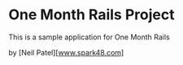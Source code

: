 # One Month Rails Project 

This is a sample application for One Month Rails 

by [Neil Patel][www.spark48.com]
